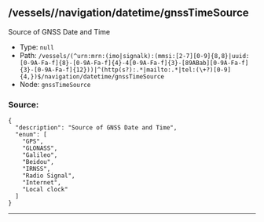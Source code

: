 ## /vessels/<RegExp>/navigation/datetime/gnssTimeSource

Source of GNSS Date and Time

* Type: `null`
* Path: `/vessels/(^urn:mrn:(imo|signalk):(mmsi:[2-7][0-9]{8,8}|uuid:[0-9A-Fa-f]{8}-[0-9A-Fa-f]{4}-4[0-9A-Fa-f]{3}-[89ABab][0-9A-Fa-f]{3}-[0-9A-Fa-f]{12}))|^(http(s?):.*|mailto:.*|tel:(\+?)[0-9]{4,})$/navigation/datetime/gnssTimeSource`
* Node: `gnssTimeSource`

### Source:
```
{
  "description": "Source of GNSS Date and Time",
  "enum": [
    "GPS",
    "GLONASS",
    "Galileo",
    "Beidou",
    "IRNSS",
    "Radio Signal",
    "Internet",
    "Local clock"
  ]
}
```

---
